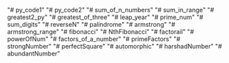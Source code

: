 "# py_code1" 
"# py_code2" 
"# sum_of_n_numbers" 
"# sum_in_range" 
"# greatest2_py" 
"# greatest_of_three" 
"# leap_year" 
"# prime_num" 
"# sum_digits" 
"# reverseN" 
"# palindrome" 
"# armstrong" 
"# armstrong_range" 
"# fibonacci" 
"# NthFibonacci" 
"# factorail" 
"# powerOfNum" 
"# factors_of_a_number" 
"# primeFactors" 
"# strongNumber" 
"# perfectSquare" 
"# automorphic" 
"# harshadNumber" 
"# abundantNumber" 

